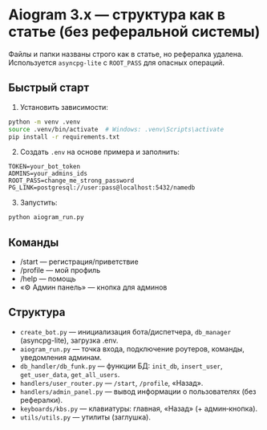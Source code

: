# Aiogram 3.x — структура как в статье (без реферальной системы)

Файлы и папки названы строго как в статье, но рефералка удалена.  
Используется `asyncpg-lite` с `ROOT_PASS` для опасных операций.

## Быстрый старт
1) Установить зависимости:
```bash
python -m venv .venv
source .venv/bin/activate  # Windows: .venv\Scripts\activate
pip install -r requirements.txt
```
2) Создать `.env` на основе примера и заполнить:
```env
TOKEN=your_bot_token
ADMINS=your_admins_ids
ROOT_PASS=change_me_strong_password
PG_LINK=postgresql://user:pass@localhost:5432/namedb
```
3) Запустить:
```bash
python aiogram_run.py
```

## Команды
- /start — регистрация/приветствие
- /profile — мой профиль
- /help — помощь
- «⚙️ Админ панель» — кнопка для админов

## Структура
- `create_bot.py` — инициализация бота/диспетчера, `db_manager` (asyncpg-lite), загрузка .env.
- `aiogram_run.py` — точка входа, подключение роутеров, команды, уведомления админам.
- `db_handler/db_funk.py` — функции БД: `init_db`, `insert_user`, `get_user_data`, `get_all_users`.
- `handlers/user_router.py` — `/start`, `/profile`, «Назад».
- `handlers/admin_panel.py` — вывод информации о пользователях (без рефералки).
- `keyboards/kbs.py` — клавиатуры: главная, «Назад» (+ админ‑кнопка).
- `utils/utils.py` — утилиты (заглушка).
